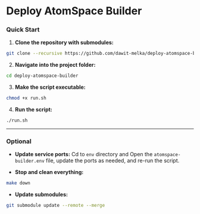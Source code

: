 # Deploy AtomSpace Builder

### Quick Start

1. **Clone the repository with submodules:**

```bash
git clone --recursive https://github.com/dawit-melka/deploy-atomspace-builder.git
```

2. **Navigate into the project folder:**

```bash
cd deploy-atomspace-builder
```

3. **Make the script executable:**

```bash
chmod +x run.sh
```

4. **Run the script:**

```bash
./run.sh
```

---

### Optional

* **Update service ports:**
  Cd to `env` directory and Open the `atomspace-builder.env` file, update the ports as needed, and re-run the script.

* **Stop and clean everything:**

```bash
make down
```

* **Update submodules:**

```bash
git submodule update --remote --merge
```

